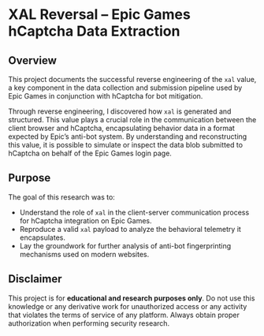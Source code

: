 # XAL Reversal – Epic Games hCaptcha Data Extraction

## Overview

This project documents the successful reverse engineering of the `xal` value, a key component in the data collection and submission pipeline used by Epic Games in conjunction with hCaptcha for bot mitigation.

Through reverse engineering, I discovered how `xal` is generated and structured. This value plays a crucial role in the communication between the client browser and hCaptcha, encapsulating behavior data in a format expected by Epic’s anti-bot system. By understanding and reconstructing this value, it is possible to simulate or inspect the data blob submitted to hCaptcha on behalf of the Epic Games login page.

## Purpose

The goal of this research was to:

- Understand the role of `xal` in the client-server communication process for hCaptcha integration on Epic Games.
- Reproduce a valid `xal` payload to analyze the behavioral telemetry it encapsulates.
- Lay the groundwork for further analysis of anti-bot fingerprinting mechanisms used on modern websites.

## Disclaimer

This project is for **educational and research purposes only**. Do not use this knowledge or any derivative work for unauthorized access or any activity that violates the terms of service of any platform. Always obtain proper authorization when performing security research.

